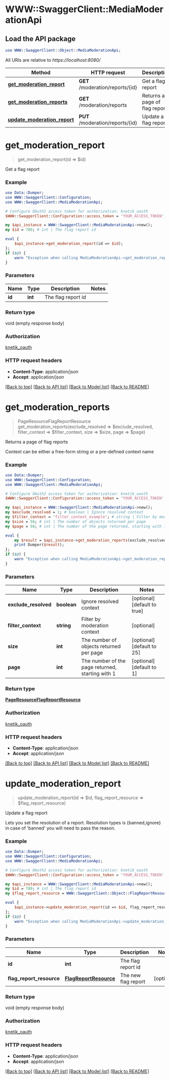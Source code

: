 # WWW::SwaggerClient::MediaModerationApi

## Load the API package
```perl
use WWW::SwaggerClient::Object::MediaModerationApi;
```

All URIs are relative to *https://localhost:8080/*

Method | HTTP request | Description
------------- | ------------- | -------------
[**get_moderation_report**](MediaModerationApi.md#get_moderation_report) | **GET** /moderation/reports/{id} | Get a flag report
[**get_moderation_reports**](MediaModerationApi.md#get_moderation_reports) | **GET** /moderation/reports | Returns a page of flag reports
[**update_moderation_report**](MediaModerationApi.md#update_moderation_report) | **PUT** /moderation/reports/{id} | Update a flag report


# **get_moderation_report**
> get_moderation_report(id => $id)

Get a flag report

### Example 
```perl
use Data::Dumper;
use WWW::SwaggerClient::Configuration;
use WWW::SwaggerClient::MediaModerationApi;

# Configure OAuth2 access token for authorization: knetik_oauth
$WWW::SwaggerClient::Configuration::access_token = 'YOUR_ACCESS_TOKEN';

my $api_instance = WWW::SwaggerClient::MediaModerationApi->new();
my $id = 789; # int | The flag report id

eval { 
    $api_instance->get_moderation_report(id => $id);
};
if ($@) {
    warn "Exception when calling MediaModerationApi->get_moderation_report: $@\n";
}
```

### Parameters

Name | Type | Description  | Notes
------------- | ------------- | ------------- | -------------
 **id** | **int**| The flag report id | 

### Return type

void (empty response body)

### Authorization

[knetik_oauth](../README.md#knetik_oauth)

### HTTP request headers

 - **Content-Type**: application/json
 - **Accept**: application/json

[[Back to top]](#) [[Back to API list]](../README.md#documentation-for-api-endpoints) [[Back to Model list]](../README.md#documentation-for-models) [[Back to README]](../README.md)

# **get_moderation_reports**
> PageResourceFlagReportResource get_moderation_reports(exclude_resolved => $exclude_resolved, filter_context => $filter_context, size => $size, page => $page)

Returns a page of flag reports

Context can be either a free-form string or a pre-defined context name

### Example 
```perl
use Data::Dumper;
use WWW::SwaggerClient::Configuration;
use WWW::SwaggerClient::MediaModerationApi;

# Configure OAuth2 access token for authorization: knetik_oauth
$WWW::SwaggerClient::Configuration::access_token = 'YOUR_ACCESS_TOKEN';

my $api_instance = WWW::SwaggerClient::MediaModerationApi->new();
my $exclude_resolved = 1; # boolean | Ignore resolved context
my $filter_context = 'filter_context_example'; # string | Filter by moderation context
my $size = 56; # int | The number of objects returned per page
my $page = 56; # int | The number of the page returned, starting with 1

eval { 
    my $result = $api_instance->get_moderation_reports(exclude_resolved => $exclude_resolved, filter_context => $filter_context, size => $size, page => $page);
    print Dumper($result);
};
if ($@) {
    warn "Exception when calling MediaModerationApi->get_moderation_reports: $@\n";
}
```

### Parameters

Name | Type | Description  | Notes
------------- | ------------- | ------------- | -------------
 **exclude_resolved** | **boolean**| Ignore resolved context | [optional] [default to true]
 **filter_context** | **string**| Filter by moderation context | [optional] 
 **size** | **int**| The number of objects returned per page | [optional] [default to 25]
 **page** | **int**| The number of the page returned, starting with 1 | [optional] [default to 1]

### Return type

[**PageResourceFlagReportResource**](PageResourceFlagReportResource.md)

### Authorization

[knetik_oauth](../README.md#knetik_oauth)

### HTTP request headers

 - **Content-Type**: application/json
 - **Accept**: application/json

[[Back to top]](#) [[Back to API list]](../README.md#documentation-for-api-endpoints) [[Back to Model list]](../README.md#documentation-for-models) [[Back to README]](../README.md)

# **update_moderation_report**
> update_moderation_report(id => $id, flag_report_resource => $flag_report_resource)

Update a flag report

Lets you set the resolution of a report. Resolution types is {banned,ignore} in case of 'banned' you will need to pass the reason.

### Example 
```perl
use Data::Dumper;
use WWW::SwaggerClient::Configuration;
use WWW::SwaggerClient::MediaModerationApi;

# Configure OAuth2 access token for authorization: knetik_oauth
$WWW::SwaggerClient::Configuration::access_token = 'YOUR_ACCESS_TOKEN';

my $api_instance = WWW::SwaggerClient::MediaModerationApi->new();
my $id = 789; # int | The flag report id
my $flag_report_resource = WWW::SwaggerClient::Object::FlagReportResource->new(); # FlagReportResource | The new flag report

eval { 
    $api_instance->update_moderation_report(id => $id, flag_report_resource => $flag_report_resource);
};
if ($@) {
    warn "Exception when calling MediaModerationApi->update_moderation_report: $@\n";
}
```

### Parameters

Name | Type | Description  | Notes
------------- | ------------- | ------------- | -------------
 **id** | **int**| The flag report id | 
 **flag_report_resource** | [**FlagReportResource**](FlagReportResource.md)| The new flag report | [optional] 

### Return type

void (empty response body)

### Authorization

[knetik_oauth](../README.md#knetik_oauth)

### HTTP request headers

 - **Content-Type**: application/json
 - **Accept**: application/json

[[Back to top]](#) [[Back to API list]](../README.md#documentation-for-api-endpoints) [[Back to Model list]](../README.md#documentation-for-models) [[Back to README]](../README.md)

